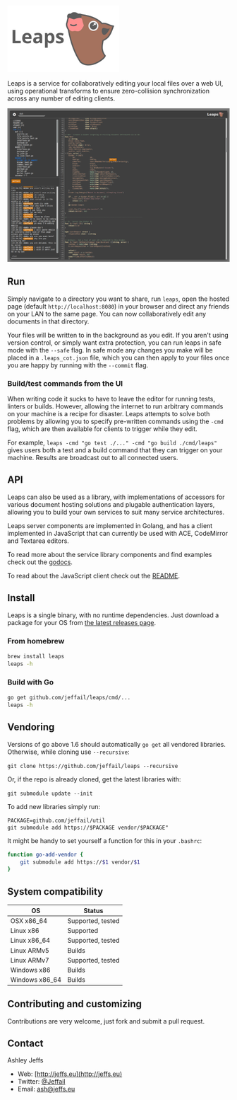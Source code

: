 ![Leaps](leaps_logo.png "Leaps")

Leaps is a service for collaboratively editing your local files over a web UI,
using operational transforms to ensure zero-collision synchronization across any
number of editing clients.

![Screenshot](leaps_ss.png "Leaps screenshot")

## Run

Simply navigate to a directory you want to share, run `leaps`, open the hosted
page (default `http://localhost:8080`) in your browser and direct any friends on
your LAN to the same page. You can now collaboratively edit any documents in
that directory.

Your files will be written to in the background as you edit. If you aren't using
version control, or simply want extra protection, you can run leaps in safe mode
with the `--safe` flag. In safe mode any changes you make will be placed in a
`.leaps_cot.json` file, which you can then apply to your files once you are
happy by running with the `--commit` flag.

### Build/test commands from the UI

When writing code it sucks to have to leave the editor for running tests,
linters or builds. However, allowing the internet to run arbitrary commands on
your machine is a recipe for disaster. Leaps attempts to solve both problems by
allowing you to specify pre-written commands using the `-cmd` flag, which are
then available for clients to trigger while they edit.

For example, `leaps -cmd "go test ./..." -cmd "go build ./cmd/leaps"` gives
users both a test and a build command that they can trigger on your machine.
Results are broadcast out to all connected users.

## API

Leaps can also be used as a library, with implementations of accessors for
various document hosting solutions and plugable authentication layers, allowing
you to build your own services to suit many service architectures.

Leaps server components are implemented in Golang, and has a client implemented
in JavaScript that can currently be used with ACE, CodeMirror and Textarea
editors.

To read more about the service library components and find examples check out
the [godocs][1].

To read about the JavaScript client check out the [README][2].

## Install

Leaps is a single binary, with no runtime dependencies. Just download a package
for your OS from [the latest releases page][3].

### From homebrew

```bash
brew install leaps
leaps -h
```

### Build with Go

```bash
go get github.com/jeffail/leaps/cmd/...
leaps -h
```

## Vendoring

Versions of go above 1.6 should automatically `go get` all vendored libraries.
Otherwise, while cloning use `--recursive`:

`git clone https://github.com/jeffail/leaps --recursive`

Or, if the repo is already cloned, get the latest libraries with:

`git submodule update --init`

To add new libraries simply run:

```
PACKAGE=github.com/jeffail/util
git submodule add https://$PACKAGE vendor/$PACKAGE"
```

It might be handy to set yourself a function for this in your `.bashrc`:

```bash
function go-add-vendor {
    git submodule add https://$1 vendor/$1
}
```

## System compatibility

OS               | Status
---------------- | ------
OSX x86_64       | Supported, tested
Linux x86        | Supported
Linux x86_64     | Supported, tested
Linux ARMv5      | Builds
Linux ARMv7      | Supported, tested
Windows x86      | Builds
Windows x86_64   | Builds

## Contributing and customizing

Contributions are very welcome, just fork and submit a pull request.

## Contact

Ashley Jeffs
* Web: [http://jeffs.eu](http://jeffs.eu)
* Twitter: [@Jeffail](https://twitter.com/Jeffail "@jeffail")
* Email: [ash@jeffs.eu](mailto:ash@jeffs.eu)

[1]: https://godoc.org/github.com/Jeffail/leaps
[2]: client/README.md
[3]: https://github.com/Jeffail/leaps/releases/latest
